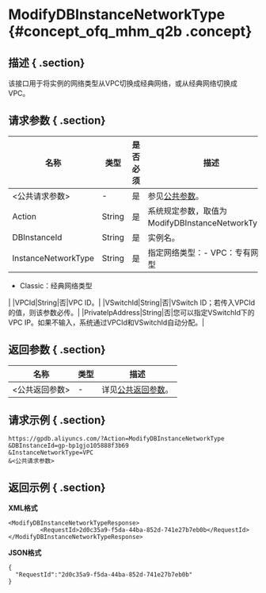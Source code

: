 # ModifyDBInstanceNetworkType {#concept_ofq_mhm_q2b .concept}

## 描述 { .section}

该接口用于将实例的网络类型从VPC切换成经典网络，或从经典网络切换成VPC。

## 请求参数 { .section}

|名称|类型|是否必须|描述|
|--|--|----|--|
|<公共请求参数\>|-|是|参见[公共参数](cn.zh-CN/API参考/公共参数.md#)。|
|Action|String|是|系统规定参数，取值为ModifyDBInstanceNetworkType。|
|DBInstanceId|String|是|实例名。|
|InstanceNetworkType|String|是|指定网络类型：-   VPC：专有网络类型
-   Classic：经典网络类型

|
|VPCId|String|否|VPC ID。|
|VSwitchId|String|否|VSwitch ID；若传入VPCId的值，则该参数必传。|
|PrivateIpAddress|String|否|您可以指定VSwitchId下的VPC IP。如果不输入，系统通过VPCId和VSwitchId自动分配。|

## 返回参数 { .section}

|名称|类型|描述|
|--|--|--|
|<公共返回参数\>|-|详见[公共返回参数](ZH-CN_TP_16898_V1.dita#reference_zpm_4wl_q2b/section_apd_1rv_3bb)。|

## 请求示例 { .section}

```
https://gpdb.aliyuncs.com/?Action=ModifyDBInstanceNetworkType
&DBInstanceId=gp-bp1gjo105888f3b69
&InstanceNetworkType=VPC
&<公共请求参数>
```

## 返回示例 { .section}

**XML格式**

```
<ModifyDBInstanceNetworkTypeResponse>
         <RequestId>2d0c35a9-f5da-44ba-852d-741e27b7eb0b</RequestId>
</ModifyDBInstanceNetworkTypeResponse>
```

**JSON格式**

```
{
  "RequestId":"2d0c35a9-f5da-44ba-852d-741e27b7eb0b"
}
```

